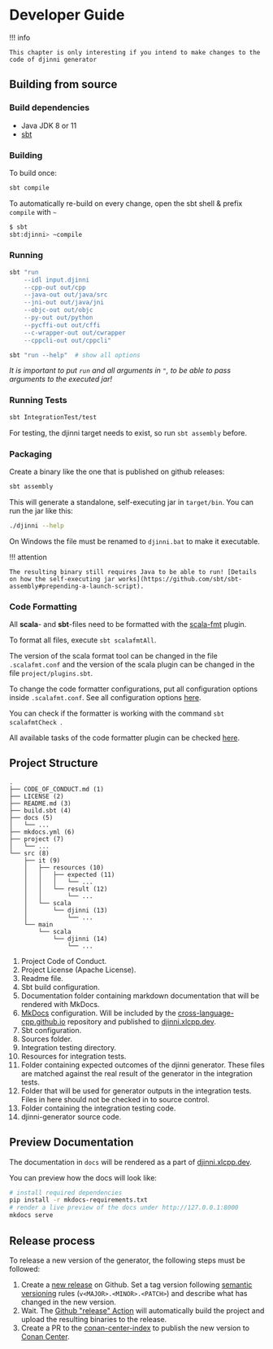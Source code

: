 # Developer Guide

!!! info

    This chapter is only interesting if you intend to make changes to the code of djinni generator

## Building from source

### Build dependencies

- Java JDK 8 or 11
- [sbt](https://www.scala-sbt.org/)

### Building

To build once:

```bash
sbt compile
```

To automatically re-build on every change, open the sbt shell & prefix `compile` with `~`

```bash
$ sbt
sbt:djinni> ~compile
```


### Running

```bash
sbt "run
    --idl input.djinni
    --cpp-out out/cpp
    --java-out out/java/src
    --jni-out out/java/jni
    --objc-out out/objc
    --py-out out/python
    --pycffi-out out/cffi
    --c-wrapper-out out/cwrapper
    --cppcli-out out/cppcli"
```

```bash
sbt "run --help"  # show all options
```

*It is important to put `run` and all arguments in `"`, to be able to pass arguments to the executed jar!*

### Running Tests

```bash
sbt IntegrationTest/test
```

For testing, the djinni target needs to exist, so run `sbt assembly` before.

### Packaging

Create a binary like the one that is published on github releases:

```bash
sbt assembly
```

This will generate a standalone, self-executing jar in `target/bin`.
You can run the jar like this:

```bash
./djinni --help
```

On Windows the file must be renamed to `djinni.bat` to make it executable.

!!! attention

    The resulting binary still requires Java to be able to run! [Details on how the self-executing jar works](https://github.com/sbt/sbt-assembly#prepending-a-launch-script).

### Code Formatting

All **scala**- and **sbt**-files need to be formatted with the [scala-fmt](https://scalameta.org/scalafmt/) plugin.

To format all files, execute `sbt scalafmtAll`.

The version of the scala format tool can be changed in the file `.scalafmt.conf` and the version of the scala plugin can be changed in the file `project/plugins.sbt`.

To change the code formatter configurations, put all configuration options inside `.scalafmt.conf`. See all configuration options [here](https://scalameta.org/scalafmt/docs/configuration.html).

You can check if the formatter is working with the command `sbt scalafmtCheck `.

All available tasks of the code formatter plugin can be checked [here](https://scalameta.org/scalafmt/docs/installation.html#task-keys).

## Project Structure

```text
.
├── CODE_OF_CONDUCT.md (1)
├── LICENSE (2)
├── README.md (3)
├── build.sbt (4)
├── docs (5)
│   └── ...
├── mkdocs.yml (6)
├── project (7)
│   └── ...
└── src (8)
    ├── it (9)
    │   ├── resources (10)
    │   │   ├── expected (11)
    │   │   │   └── ...
    │   │   └── result (12)
    │   │       └── ...
    │   └── scala
    │       └── djinni (13)
    │           └── ...
    └── main
        └── scala
            └── djinni (14)
                └── ...
```

1. Project Code of Conduct.
2. Project License (Apache License).
3. Readme file.
4. Sbt build configuration.
5. Documentation folder containing markdown documentation that will be rendered with MkDocs.
6. [MkDocs](https://www.mkdocs.org/) configuration. Will be included by the [cross-language-cpp.github.io](https://github.com/cross-language-cpp/cross-language-cpp.github.io) repository and published to [djinni.xlcpp.dev](https://djinni.xlcpp.dev/).
7. Sbt configuration.
8. Sources folder.
9. Integration testing directory.
10. Resources for integration tests.
11. Folder containing expected outcomes of the djinni generator. These files are matched against the real result of the generator in the integration tests.
12. Folder that will be used for generator outputs in the integration tests. Files in here should not be checked in to source control.
13. Folder containing the integration testing code.
14. djinni-generator source code.

## Preview Documentation

The documentation in `docs` will be rendered as a part of [djinni.xlcpp.dev](https://djinni.xlcpp.dev/).

You can preview how the docs will look like:

```sh
# install required dependencies
pip install -r mkdocs-requirements.txt
# render a live preview of the docs under http://127.0.0.1:8000
mkdocs serve
```

## Release process

To release a new version of the generator, the following steps must be followed:

1. Create a [new release](https://github.com/cross-language-cpp/djinni-generator/releases/new) on Github. Set a tag version following [semantic versioning](https://semver.org/) rules (`v<MAJOR>.<MINOR>.<PATCH>`) and describe what has changed in the new version.
2. Wait. The [Github "release" Action](https://github.com/cross-language-cpp/djinni-generator/blob/main/.github/workflows/release.yaml) will automatically build the project and upload the resulting binaries to the release.
3. Create a PR to the [conan-center-index](https://github.com/conan-io/conan-center-index/tree/master/recipes/djinni-generator) to publish the new version to [Conan Center](https://conan.io/center/djinni-generator).
